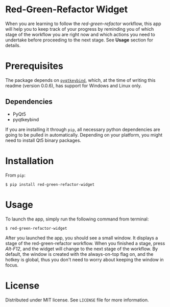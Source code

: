 # Red-Green-Refactor Widget

When you are learning to follow the _red-green-refactor_ workflow, this app
will help you to keep track of your progress by reminding you of which stage
of the workflow you are right now and which actions you need to undertake
before proceeding to the next stage. See **Usage** section for details.

# Prerequisites

The package depends on [`pyqtkeybind`](https://github.com/codito/pyqtkeybind),
which, at the time of writing this readme (version 0.0.6), has support for
Windows and Linux only.

## Dependencies

* PyQt5
* pyqtkeybind

If you are installing it through `pip`, all necessary python dependencies
are going to be pulled in automatically. Depending on your platform, you
might need to install Qt5 binary packages.

# Installation

From `pip`:
```
$ pip install red-green-refactor-widget
```

# Usage

To launch the app, simply run the following command from terminal:
```
$ red-green-refactor-widget
```
After you launched the app, you should see a small window. It displays
a stage of the red-green-refactor workflow.
When you finished a stage, press _Alt-F12_, and the widget will
change to the next stage of the workflow.
By default, the window is created with the always-on-top flag on,
and the hotkey is global, thus you don't need to worry about keeping
the window in focus.

# License

Distributed under MIT license. See `LICENSE` file for more information.
